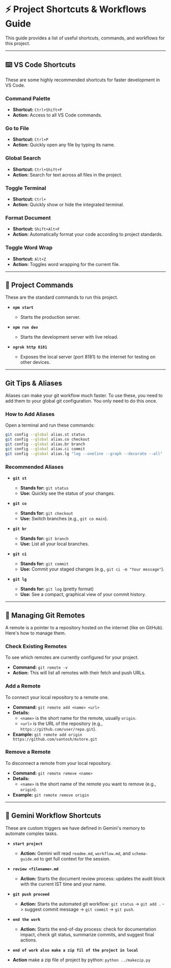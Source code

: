 # ⚡ Project Shortcuts & Workflows Guide

This guide provides a list of useful shortcuts, commands, and workflows for this project.

---

## ⌨️ VS Code Shortcuts

These are some highly recommended shortcuts for faster development in VS Code.

### Command Palette
- **Shortcut:** `Ctrl+Shift+P`
- **Action:** Access to all VS Code commands.

### Go to File
- **Shortcut:** `Ctrl+P`
- **Action:** Quickly open any file by typing its name.

### Global Search
- **Shortcut:** `Ctrl+Shift+F`
- **Action:** Search for text across all files in the project.

### Toggle Terminal
- **Shortcut:** `Ctrl+` 
- **Action:** Quickly show or hide the integrated terminal.

### Format Document
- **Shortcut:** `Shift+Alt+F`
- **Action:** Automatically format your code according to project standards.

### Toggle Word Wrap
- **Shortcut:** `Alt+Z`
- **Action:** Toggles word wrapping for the current file.

---

## 🚀 Project Commands

These are the standard commands to run this project.

- **`npm start`**
  - Starts the production server.

- **`npm run dev`**
  - Starts the development server with live reload.

- **`ngrok http 8181`**
  - Exposes the local server (port 8181) to the internet for testing on other devices.

---

##  Git Tips & Aliases

Aliases can make your git workflow much faster. To use these, you need to add them to your global git configuration. You only need to do this once.

### How to Add Aliases
Open a terminal and run these commands:
```bash
git config --global alias.st status
git config --global alias.co checkout
git config --global alias.br branch
git config --global alias.ci commit
git config --global alias.lg "log --oneline --graph --decorate --all"
```

### Recommended Aliases

- **`git st`**
  - **Stands for:** `git status`
  - **Use:** Quickly see the status of your changes.

- **`git co`**
  - **Stands for:** `git checkout`
  - **Use:** Switch branches (e.g., `git co main`).

- **`git br`**
  - **Stands for:** `git branch`
  - **Use:** List all your local branches.

- **`git ci`**
  - **Stands for:** `git commit`
  - **Use:** Commit your staged changes (e.g., `git ci -m "Your message"`).

- **`git lg`**
  - **Stands for:** `git log` (pretty format)
  - **Use:** See a compact, graphical view of your commit history.

---

## 🔗 Managing Git Remotes

A remote is a pointer to a repository hosted on the internet (like on GitHub). Here's how to manage them.

### Check Existing Remotes
To see which remotes are currently configured for your project.
- **Command:** `git remote -v`
- **Action:** This will list all remotes with their fetch and push URLs.

### Add a Remote
To connect your local repository to a remote one.
- **Command:** `git remote add <name> <url>`
- **Details:**
  - `<name>` is the short name for the remote, usually `origin`.
  - `<url>` is the URL of the repository (e.g., `https://github.com/user/repo.git`).
- **Example:** `git remote add origin https://github.com/santosh/mstore.git`

### Remove a Remote
To disconnect a remote from your local repository.
- **Command:** `git remote remove <name>`
- **Details:**
  - `<name>` is the short name of the remote you want to remove (e.g., `origin`).
- **Example:** `git remote remove origin`

---

## 🤖 Gemini Workflow Shortcuts

These are custom triggers we have defined in Gemini's memory to automate complex tasks.

- **`start project`**
  - **Action:** Gemini will read `readme.md`, `workflow.md`, and `schema-guide.md` to get full context for the session.

- **`review <filename>.md`**
  - **Action:** Starts the document review process: updates the audit block with the current IST time and your name.

- **`git push proceed`**
  - **Action:** Starts the automated git workflow: `git status` -> `git add .` -> suggest commit message -> `git commit` -> `git push`.

- **`end the work`**
  - **Action:** Starts the end-of-day process: check for documentation impact, check git status, summarize commits, and suggest final actions.

- **`end of work also make a zip fil of the project in local`**
 - **Action** make a zip file of project by python: `python ../makezip.py`
